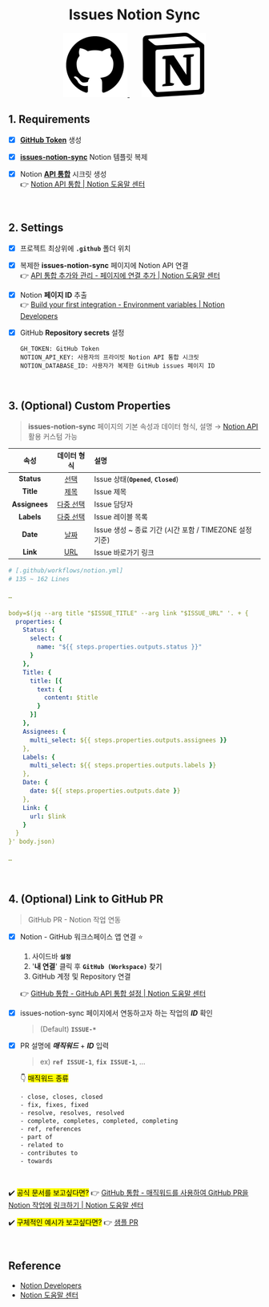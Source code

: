 <div align="center">

# Issues Notion Sync

</div>

<div align="center">

<a href="https://github.com">
  <picture>
    <source media="(prefers-color-scheme: dark)" width="128px" height="128px" srcset="images/github-dark.png">
    <img alt="GitHub logo" width="128px" height="128px" src="images/github-light.png">
  </picture>
</a>
&nbsp;&nbsp;&nbsp;&nbsp;&nbsp;
<a href="https://notion.com/product">
  <img alt="Notion logo" src="images/notion.png" width="128px" height="128px" />
</a>

</div>

## 1. Requirements

- [x] [**GitHub Token**](https://github.com/settings/tokens) 생성

- [x] [**issues-notion-sync**](https://herokwon.notion.site/1a6ca0268cb380278a7becb09c697ec6?v=1a6ca0268cb380c39bfd000c07e0b778) Notion 템플릿 복제

- [x] Notion [**API 통합**](https://notion.so/profile/integrations) 시크릿 생성  
       :point_right: [Notion API 통합 | Notion 도움말 센터](https://notion.com/ko/help/create-integrations-with-the-notion-api)

<br />

## 2. Settings

- [x] 프로젝트 최상위에 **`.github`** 폴더 위치

- [x] 복제한 **issues-notion-sync** 페이지에 Notion API 연결  
       :point_right: [API 통합 추가와 관리 - 페이지에 연결 추가 | Notion 도움말 센터](https://notion.com/ko/help/add-and-manage-connections-with-the-api?nxtPslug=add-and-manage-connections-with-the-api#%ED%8E%98%EC%9D%B4%EC%A7%80%EC%97%90-%EC%97%B0%EA%B2%B0-%EC%B6%94%EA%B0%80)

- [x] Notion **페이지 ID** 추출  
       :point_right: [Build your first integration - Environment variables | Notion Developers](https://developers.notion.com/docs/create-a-notion-integration#environment-variables)

- [x] GitHub **Repository secrets** 설정
  ```
  GH_TOKEN: GitHub Token
  NOTION_API_KEY: 사용자의 프라이빗 Notion API 통합 시크릿
  NOTION_DATABASE_ID: 사용자가 복제한 GitHub issues 페이지 ID
  ```

<br />

## 3. (Optional) Custom Properties

> **issues-notion-sync** 페이지의 기본 속성과 데이터 형식, 설명 → [Notion API](https://developers.notion.com/reference) 활용 커스텀 가능

|     속성      |        데이터 형식        | 설명                                                    |
| :-----------: | :-----------------------: | :------------------------------------------------------ |
|  **Status**   |      [선택][select]       | Issue 상태(**`Opened`**, **`Closed`**)                  |
|   **Title**   |       [제목][title]       | Issue 제목                                              |
| **Assignees** | [다중 선택][multi-select] | Issue 담당자                                            |
|  **Labels**   | [다중 선택][multi-select] | Issue 레이블 목록                                       |
|   **Date**    |       [날짜][date]        | Issue 생성 ~ 종료 기간 (시간 포함 / TIMEZONE 설정 기준) |
|   **Link**    |        [URL][url]         | Issue 바로가기 링크                                     |

[select]: https://developers.notion.com/reference/page-property-values#select "선택 형식 보기"
[title]: https://developers.notion.com/reference/page-property-values#title "제목 형식 보기"
[multi-select]: https://developers.notion.com/reference/page-property-values#multi-select "다중 선택 형식 보기"
[date]: https://developers.notion.com/reference/page-property-values#date "날짜 형식 보기"
[url]: https://developers.notion.com/reference/page-property-values#url "URL 형식 보기"

```yml
# [.github/workflows/notion.yml]
# 135 ~ 162 Lines

…

body=$(jq --arg title "$ISSUE_TITLE" --arg link "$ISSUE_URL" '. + {
  properties: {
    Status: {
      select: {
        name: "${{ steps.properties.outputs.status }}"
      }
    },
    Title: {
      title: [{
        text: {
          content: $title
        }
      }]
    },
    Assignees: {
      multi_select: ${{ steps.properties.outputs.assignees }}
    },
    Labels: {
      multi_select: ${{ steps.properties.outputs.labels }}
    },
    Date: {
      date: ${{ steps.properties.outputs.date }}
    },
    Link: {
      url: $link
    }
  }
}' body.json)

…
```

<br />

## 4. (Optional) Link to GitHub PR

> GitHub PR - Notion 작업 연동

- [x] Notion - GitHub 워크스페이스 앱 연결 :star:

  1. 사이드바 **`설정`**
  2. '**내 연결**' 클릭 후 **`GitHub (Workspace)`** 찾기
  3. GitHub 계정 및 Repository 연결

  :point_right: [GitHub 통합 - GitHub API 통합 설정 | Notion 도움말 센터](https://notion.com/ko/help/github)

- [x] issues-notion-sync 페이지에서 연동하고자 하는 작업의 **_ID_** 확인

  > (Default) **`ISSUE-*`**

- [x] PR 설명에 **_매직워드_** + **_ID_** 입력

  > ex) **`ref ISSUE-1`**, **`fix ISSUE-1`**, …

  :point_down: <mark>매직워드 종류</mark>

  ```
  · close, closes, closed
  - fix, fixes, fixed
  - resolve, resolves, resolved
  - complete, completes, completed, completing
  - ref, references
  - part of
  - related to
  - contributes to
  - towards
  ```

<br />

:heavy_check_mark: <mark>공식 문서를 보고싶다면?</mark> :point_right: [GitHub 통합 - 매직워드를 사용하여 GitHub PR을 Notion 작업에 링크하기 | Notion 도움말 센터](https://notion.com/ko/help/github)

:heavy_check_mark: <mark>구체적인 예시가 보고싶다면?</mark> :point_right: [샘플 PR](https://github.com/herokwon/issues-notion-sync/pull/1)

<br />

## Reference

- [Notion Developers](https://developers.notion.com)
- [Notion 도움말 센터](https://notion.com/ko/help)
